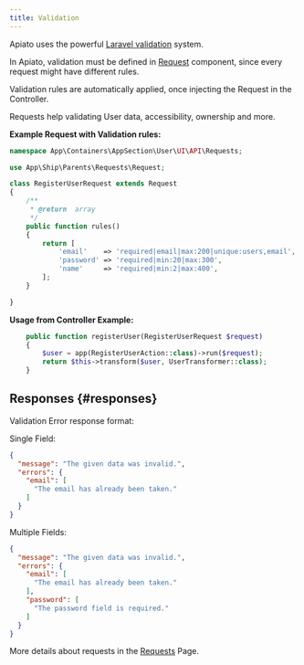 ```yaml
---
title: Validation
---
```


Apiato uses the powerful [Laravel validation](https://laravel.com/docs/validation) system.

In Apiato, validation must be defined in [Request](../the-basics/requests) component, since every request might have different rules.

Validation rules are automatically applied, once injecting the Request in the Controller.

Requests help validating User data, accessibility, ownership and more.

**Example Request with Validation rules:**

```php
namespace App\Containers\AppSection\User\UI\API\Requests;

use App\Ship\Parents\Requests\Request;

class RegisterUserRequest extends Request
{
    /**
     * @return  array
     */
    public function rules()
    {
        return [
            'email'    => 'required|email|max:200|unique:users,email',
            'password' => 'required|min:20|max:300',
            'name'     => 'required|min:2|max:400',
        ];
    }

}
```

**Usage from Controller Example:**

```php
    public function registerUser(RegisterUserRequest $request)
    {
        $user = app(RegisterUserAction::class)->run($request);
        return $this->transform($user, UserTransformer::class);
    }
```

## Responses {#responses}

Validation Error response format:

Single Field:

```json
{
  "message": "The given data was invalid.",
  "errors": {
    "email": [
      "The email has already been taken."
    ]
  }
}
```

Multiple Fields:

```json
{
  "message": "The given data was invalid.",
  "errors": {
    "email": [
      "The email has already been taken."
    ],
    "password": [
      "The password field is required."
    ]
  }
}
```

More details about requests in the [Requests](../the-basics/requests) Page.

